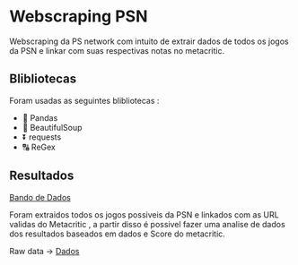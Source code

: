 # Webscraping PSN

Webscraping da PS network com intuito de extrair dados de todos os jogos da PSN e linkar com suas respectivas notas no metacritic.
## Blibliotecas

Foram usadas as seguintes blibliotecas : 
- 🐼 Pandas 
- 🧼 BeautifulSoup
- ⏬ requests
- 🔠 ReGex
## Resultados 

[Bando de Dados](./img/DB.png)

Foram extraidos todos os jogos possiveis da PSN e linkados com as URL validas do Metacritic , a partir disso é possivel fazer uma analise de dados dos resultados baseados em dados e Score do metacritic. 

Raw data -> [Dados](./output/output.xlsx)

